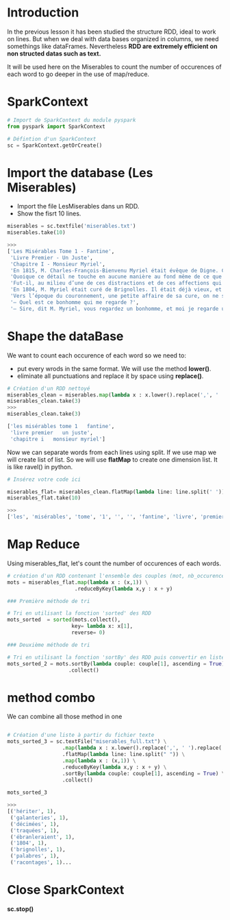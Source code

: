 # Introduction

In the previous lesson it has been studied the structure RDD, ideal to work on lines. But when we deal with data bases organized in columns, we need somethings like dataFrames. 
Nevertheless **RDD are extremely efficient on non structed datas such as text.**

It will be used here on the Miserables to count the number of occurences of each word to go deeper in the use of map/reduce.

# SparkContext

```python
# Import de SparkContext du module pyspark
from pyspark import SparkContext

# Défintion d'un SparkContext
sc = SparkContext.getOrCreate()
```

# Import the database (Les Miserables)

- Import the file LesMiserables dans un RDD.
- Show the fisrt 10 lines.



```python
miserables = sc.textfile('miserables.txt')
miserables.take(10)

>>>
['Les Misérables Tome 1 - Fantine',
 'Livre Premier - Un Juste',
 'Chapitre I - Monsieur Myriel',
 'En 1815, M. Charles-François-Bienvenu Myriel était évêque de Digne. C’était un vieillard d’environ soixante-quinze ans ; il occupait le siège de Digne depuis 1806.',
 'Quoique ce détail ne touche en aucune manière au fond même de ce que nous avons à raconter, il n’est peut-être pas inutile, ne fût-ce que pour être exact en tout, d’indiquer ici les bruits et les propos qui avaient couru sur son compte au moment où il était arrivé dans le diocèse. Vrai ou faux, ce qu’on dit des hommes tient souvent autant de place dans leur vie et surtout dans leur destinée que ce qu’ils font. M. Myriel était fils d’un conseiller au parlement d’Aix ; noblesse de robe. On contait de lui que son père, le réservant pour hériter de sa charge, l’avait marié de fort bonne heure, à dix-huit ou vingt ans, suivant un usage assez répandu dans les familles parlementaires. Charles Myriel, nonobstant ce mariage, avait, disait-on, beaucoup fait parler de lui. Il était bien fait de sa personne, quoique d’assez petite taille, élégant, gracieux, spirituel ; toute la première partie de sa vie avait été donnée au monde et aux galanteries. La révolution survint, les événements se précipitèrent, les familles parlementaires décimées, chassées, traquées, se dispersèrent. M. Charles Myriel, dès les premiers jours de la révolution, émigra en Italie. Sa femme y mourut d’une maladie de poitrine dont elle était atteinte depuis longtemps. Ils n’avaient point d’enfants. Que se passa-t-il ensuite dans la destinée de M. Myriel ? L’écroulement de l’ancienne société française, la chute de sa propre famille, les tragiques spectacles de 93, plus effrayants encore peut-être pour les émigrés qui les voyaient de loin avec le grossissement de l’épouvante, firent-ils germer en lui des idées de renoncement et de solitude ?',
 'Fut-il, au milieu d’une de ces distractions et de ces affections qui occupaient sa vie, subitement atteint d’un de ces coups mystérieux et terribles qui viennent quelquefois renverser, en le frappant au cœur, l’homme que les catastrophes publiques n’ébranleraient pas en le frappant dans son existence et dans sa fortune ? Nul n’aurait pu le dire ; tout ce qu’on savait, c’est que, lorsqu’il revint d’Italie, il était prêtre.',
 'En 1804, M. Myriel était curé de Brignolles. Il était déjà vieux, et vivait dans une retraite profonde.',
 'Vers l’époque du couronnement, une petite affaire de sa cure, on ne sait plus trop quoi, l’amena à Paris. Entre autres personnes puissantes, il alla solliciter pour ses paroissiens M. le cardinal Fesch. Un jour que l’empereur était venu faire visite à son oncle, le digne curé, qui attendait dans l’antichambre, se trouva sur le passage de sa majesté. Napoléon, se voyant regardé avec une certaine curiosité par ce vieillard, se retourna, et dit brusquement :',
 '— Quel est ce bonhomme qui me regarde ?',
 '— Sire, dit M. Myriel, vous regardez un bonhomme, et moi je regarde un grand homme. Chacun de nous peut profiter.']
```

# Shape the dataBase

We want to count each occurence of each word so we need to:
- put every wrods in the same format. We will use the method **lower()**.
- eliminate all punctuations and replace it by space using **replace()**.

```python
# Création d'un RDD nettoyé
miserables_clean = miserables.map(lambda x : x.lower().replace(',', ' ').replace('.', ' ').replace('-', ' ').replace('’', ' '))
miserables_clean.take(3)
>>>
miserables_clean.take(3)

['les misérables tome 1   fantine',
 'livre premier   un juste',
 'chapitre i   monsieur myriel']

```

Now we can separate words from each lines using split. If we use map we will create list of list. So we will use **flatMap** to create one dimension list. It is like ravel() in python.

```python
# Insérez votre code ici 

miserables_flat= miserables_clean.flatMap(lambda line: line.split(' '))
miserables_flat.take(10)

>>>
['les', 'misérables', 'tome', '1', '', '', 'fantine', 'livre', 'premier', '']

```


# Map Reduce

Using miserables_flat, let's count the number of occurences of each words.
```python
# création d'un RDD contenant l'ensemble des couples (mot, nb_occurences) 
mots = miserables_flat.map(lambda x : (x,1)) \
                      .reduceByKey(lambda x,y : x + y)
```


```python
### Première méthode de tri

# Tri en utilisant la fonction 'sorted' des RDD
mots_sorted  = sorted(mots.collect(),
                     key= lambda x: x[1],
                     reverse= 0)

### Deuxième méthode de tri

# Tri en utilisant la fonction 'sortBy' des RDD puis convertir en liste en utilisant collect
mots_sorted_2 = mots.sortBy(lambda couple: couple[1], ascending = True) \
                    .collect()
```



# method combo
We can combine all those method in one

```python

# Création d'une liste à partir du fichier texte
mots_sorted_3 = sc.textFile("miserables_full.txt") \
                  .map(lambda x : x.lower().replace(',', ' ').replace('.', ' ').replace('-', ' ').replace('’', ' ')) \
                  .flatMap(lambda line: line.split(" ")) \
                  .map(lambda x : (x,1)) \
                  .reduceByKey(lambda x,y : x + y) \
                  .sortBy(lambda couple: couple[1], ascending = True) \
                  .collect()
                
mots_sorted_3

>>>
[('hériter', 1),
 ('galanteries', 1),
 ('décimées', 1),
 ('traquées', 1),
 ('ébranleraient', 1),
 ('1804', 1),
 ('brignolles', 1),
 ('palabres', 1),
 ('racontages', 1)...
```


# Close SparkContext

**sc.stop()**
